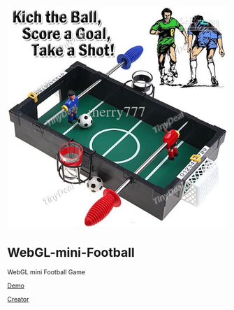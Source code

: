 ![WebGL-mini-Football](Screenshot.jpg)

# WebGL-mini-Football
WebGL mini Football Game

[Demo](https://rawgit.com/amingholami/WebGL-mini-Football/master/index.html)

[Creator](https://www.itpiran.com)
